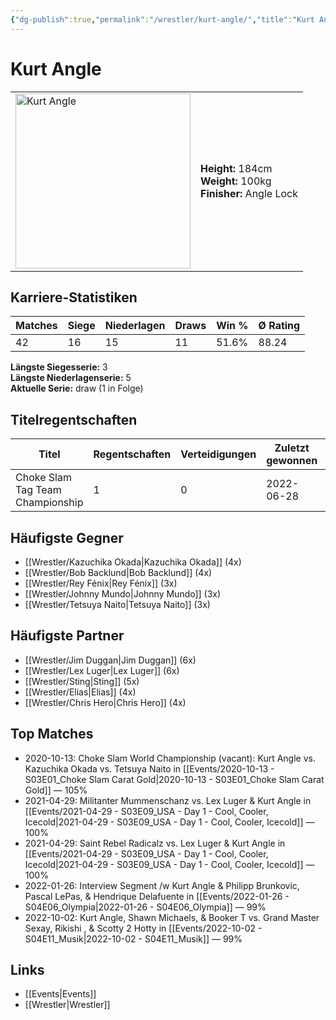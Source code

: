 ```yaml
---
{"dg-publish":true,"permalink":"/wrestler/kurt-angle/","title":"Kurt Angle","tags":["wrestler"],"noteIcon":""}
---
```



# Kurt Angle

<table>
        <tr>
        <td><img src="https://github.com/CptSpaulding1980/choke-slam-wrestling/releases/download/images/Kurt_Angle.png" width="280" alt="Kurt Angle"></td>
        <td>
        <b>Height:</b> 184cm<br>
        <b>Weight:</b> 100kg<br>
        <b>Finisher:</b> Angle Lock<br>
        </td>
        </tr>
        </table>
        
## Karriere-Statistiken

| Matches | Siege | Niederlagen | Draws | Win % | Ø Rating |
|---------|-------|-------------|-------|-------|-----------|
| 42 | 16 | 15 | 11 | 51.6% | 88.24 |

**Längste Siegesserie:** 3<br>**Längste Niederlagenserie:** 5<br>**Aktuelle Serie:** draw (1 in Folge)

## Titelregentschaften
| Titel | Regentschaften | Verteidigungen | Zuletzt gewonnen | Aktuell |
|-------|---------------|----------------|------------------|---------|
| Choke Slam Tag Team Championship | 1 | 0 | 2022-06-28 |  |


## Häufigste Gegner
- [[Wrestler/Kazuchika Okada\|Kazuchika Okada]] (4x)
- [[Wrestler/Bob Backlund\|Bob Backlund]] (4x)
- [[Wrestler/Rey Fénix\|Rey Fénix]] (3x)
- [[Wrestler/Johnny Mundo\|Johnny Mundo]] (3x)
- [[Wrestler/Tetsuya Naito\|Tetsuya Naito]] (3x)

## Häufigste Partner
- [[Wrestler/Jim Duggan\|Jim Duggan]] (6x)
- [[Wrestler/Lex Luger\|Lex Luger]] (6x)
- [[Wrestler/Sting\|Sting]] (5x)
- [[Wrestler/Elias\|Elias]] (4x)
- [[Wrestler/Chris Hero\|Chris Hero]] (4x)

## Top Matches
- 2020-10-13: Choke Slam World Championship (vacant): Kurt Angle vs. Kazuchika Okada vs. Tetsuya Naito in [[Events/2020-10-13 - S03E01_Choke Slam Carat Gold\|2020-10-13 - S03E01_Choke Slam Carat Gold]] — 105%
- 2021-04-29: Militanter Mummenschanz vs. Lex Luger & Kurt Angle in [[Events/2021-04-29 - S03E09_USA - Day 1 - Cool, Cooler, Icecold\|2021-04-29 - S03E09_USA - Day 1 - Cool, Cooler, Icecold]] — 100%
- 2021-04-29: Saint Rebel Radicalz vs. Lex Luger & Kurt Angle in [[Events/2021-04-29 - S03E09_USA - Day 1 - Cool, Cooler, Icecold\|2021-04-29 - S03E09_USA - Day 1 - Cool, Cooler, Icecold]] — 100%
- 2022-01-26: Interview Segment /w Kurt Angle & Philipp Brunkovic, Pascal LePas, & Hendrique Delafuente in [[Events/2022-01-26 - S04E06_Olympia\|2022-01-26 - S04E06_Olympia]] — 99%
- 2022-10-02: Kurt Angle, Shawn Michaels, & Booker T vs. Grand Master Sexay, Rikishi , & Scotty 2 Hotty in [[Events/2022-10-02 - S04E11_Musik\|2022-10-02 - S04E11_Musik]] — 99%

## Links
- [[Events\|Events]]
- [[Wrestler\|Wrestler]]
